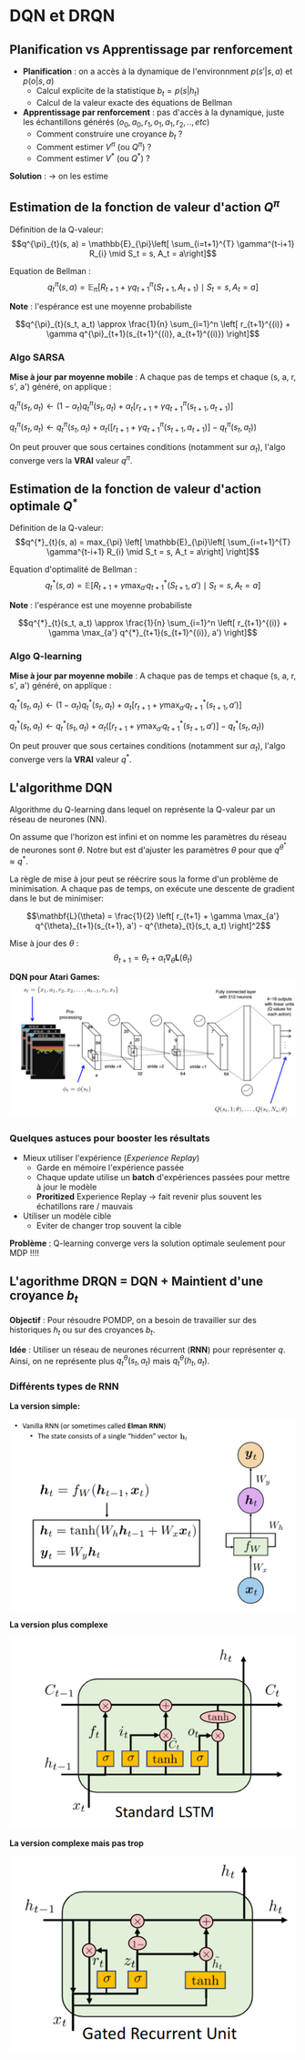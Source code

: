 # DQN et DRQN

<link rel="stylesheet" href="https://cdnjs.cloudflare.com/ajax/libs/KaTeX/0.5.1/katex.min.css">
<link rel="stylesheet" href="https://cdn.jsdelivr.net/github-markdown-css/2.2.1/github-markdown.css"/>


## Planification vs Apprentissage par renforcement

+ **Planification** : on a accès à la dynamique de l'environnment $p(s' | s, a)$ et $p(o | s, a)$ 
  +  Calcul explicite de la statistique $b_t = p(s | h_t)$
  +  Calcul de la valeur exacte des équations de Bellman
+ **Apprentissage par renforcement** : pas d'accès à la dynamique, juste les échantillons générés ($o_0, a_0, r_1, o_1, a_1, r_2, .., etc$)
  + Comment construire une croyance $b_t$ ?
  + Comment estimer $V^{\pi}$ (ou $Q^{\pi}$) ?
  + Comment estimer $V^{*}$ (ou $Q^{*}$) ?

**Solution** : $\rightarrow$ on les estime

## Estimation de la fonction de valeur d'action $Q^{\pi}$

Définition de la Q-valeur:
$$q^{\pi}_{t}(s, a) = \mathbb{E}_{\pi}\left[ \sum_{i=t+1}^{T} \gamma^{t-i+1} R_{i} \mid S_t = s, A_t = a\right]$$

Equation de Bellman :
$$q^{\pi}_{t}(s, a) = \mathbb{E}_{\pi}\left[ R_{t+1} + \gamma q^{\pi}_{t+1}(S_{t+1}, A_{t+1}) \mid S_t = s, A_t = a\right]$$

**Note** : l'espérance est une moyenne probabiliste

$$q^{\pi}_{t}(s_t, a_t) \approx \frac{1}{n} \sum_{i=1}^n \left[ r_{t+1}^{(i)} + \gamma q^{\pi}_{t+1}(s_{t+1}^{(i)}, a_{t+1}^{(i)}) \right]$$

### Algo SARSA 

**Mise à jour par moyenne mobile** : A chaque pas de temps et chaque (s, a, r, s', a') généré, on applique :

$q^{\pi}_{t}(s_t, a_t) \leftarrow (1-\alpha_t) q^{\pi}_{t}(s_t, a_t) + \alpha_t \left[ r_{t+1} + \gamma q^{\pi}_{t+1}(s_{t+1}, a_{t+1}) \right]$

$q^{\pi}_{t}(s_t, a_t) \leftarrow q^{\pi}_{t}(s_t, a_t) + \alpha_t \left( \left[ r_{t+1} + \gamma q^{\pi}_{t+1}(s_{t+1}, a_{t+1}) \right] - q^{\pi}_{t}(s_t, a_t)\right)$

On peut prouver que sous certaines conditions (notamment sur $\alpha_t$), l'algo converge vers la **VRAI** valeur $q^{\pi}$.


## Estimation de la fonction de valeur d'action optimale $Q^{*}$

Définition de la Q-valeur:
$$q^{*}_{t}(s, a) = max_{\pi} \left[ \mathbb{E}_{\pi}\left[ \sum_{i=t+1}^{T} \gamma^{t-i+1} R_{i} \mid S_t = s, A_t = a\right] \right]$$

Equation d'optimalité de Bellman :
$$q^{*}_{t}(s, a) = \mathbb{E}\left[ R_{t+1} + \gamma \max_{a'}  q^{*}_{t+1}(S_{t+1}, a') \mid S_t = s, A_t = a\right]$$

**Note** : l'espérance est une moyenne probabiliste

$$q^{*}_{t}(s_t, a_t) \approx \frac{1}{n} \sum_{i=1}^n \left[ r_{t+1}^{(i)} + \gamma \max_{a'}  q^{*}_{t+1}(s_{t+1}^{(i)}, a') \right]$$

### Algo Q-learning 

**Mise à jour par moyenne mobile** : A chaque pas de temps et chaque (s, a, r, s', a') généré, on applique :

$q^{*}_{t}(s_t, a_t) \leftarrow (1-\alpha_t) q^{*}_{t}(s_t, a_t) + \alpha_t \left[ r_{t+1} + \gamma \max_{a'}  q^{*}_{t+1}(s_{t+1}, a') \right]$

$q^{*}_{t}(s_t, a_t) \leftarrow q^{*}_{t}(s_t, a_t) + \alpha_t \left( \left[ r_{t+1} + \gamma \max_{a'} q^{*}_{t+1}(s_{t+1}, a') \right] - q^{*}_{t}(s_t, a_t)\right)$

On peut prouver que sous certaines conditions (notamment sur $\alpha_t$), l'algo converge vers la **VRAI** valeur $q^{*}$.

## L'algorithme DQN 

Algorithme du Q-learning dans lequel on représente la Q-valeur par un réseau de neurones (NN). 

On assume que l'horizon est infini et on nomme les paramètres du réseau de neurones sont $\theta$. Notre but est d'ajuster les paramètres $\theta$ pour que $q^{\theta^*} \approx q^*$.

La règle de mise à jour peut se réécrire sous la forme d'un problème de minimisation. A chaque pas de temps, on exécute une descente de gradient dans le but de minimiser:

$$\mathbf{L}(\theta) = \frac{1}{2} \left[ r_{t+1} + \gamma \max_{a'} q^{\theta}_{t+1}(s_{t+1}, a') - q^{\theta}_{t}(s_t, a_t) \right]^2$$

Mise à jour des $\theta$ : 
$$\theta_{t+1} = \theta_t + \alpha_t \nabla_{\theta}\mathbf{L}(\theta_t)$$



**DQN pour Atari Games:**
![DQN](../../.vuepress/public/assets/img/dqn.png)


### Quelques astuces pour booster les résultats
- Mieux utiliser l'expérience (*Experience Replay*)
  - Garde en mémoire l'expérience passée
  - Chaque update utilise un **batch** d'expériences passées pour mettre à jour le modèle
  - **Proritized** Experience Replay $\rightarrow$ fait revenir plus souvent les échatillons rare / mauvais
- Utiliser un modèle cible
  - Eviter de changer trop souvent la cible

**Problème** : Q-learning converge vers la solution optimale seulement pour MDP !!!!


## L'agorithme DRQN = DQN + Maintient d'une croyance $b_t$

**Objectif** : Pour résoudre POMDP, on a besoin de travailler sur des historiques $h_t$ ou sur des croyances $b_t$.

**Idée** : Utiliser un réseau de neurones récurrent (**RNN**) pour représenter $q$. Ainsi, on ne représente plus $q^{\theta}_t(s_t, a_t)$ mais $q^{\theta}_t(h_t, a_t)$.

### Différents types de RNN

**La version simple:**

![Vanilla](../../.vuepress/public/assets/img/vanilla-rnn.png)

**La version plus complexe**

![lstm](../../.vuepress/public/assets/img/lstm.png)

**La version complexe mais pas trop**

![gru](../../.vuepress/public/assets/img/gru.png)

